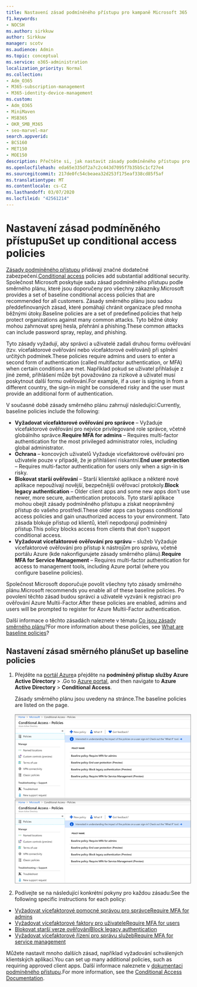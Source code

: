 ```yaml
---
title: Nastavení zásad podmíněného přístupu pro kampaně Microsoft 365
f1.keywords:
- NOCSH
ms.author: sirkkuw
author: Sirkkuw
manager: scotv
ms.audience: Admin
ms.topic: conceptual
ms.service: o365-administration
localization_priority: Normal
ms.collection:
- Adm_O365
- M365-subscription-management
- M365-identity-device-management
ms.custom:
- Adm_O365
- MiniMaven
- MSB365
- OKR_SMB_M365
- seo-marvel-mar
search.appverid:
- BCS160
- MET150
- MOE150
description: Přečtěte si, jak nastavit zásady podmíněného přístupu pro kampaně Microsoft 365, abyste přidali podstatné další zabezpečení.
ms.openlocfilehash: eda65e335df2a7c2c443d7095f7b35b5c1cf27e4
ms.sourcegitcommit: 217de0fc54cbeaea32d253f175eaf338cd85f5af
ms.translationtype: MT
ms.contentlocale: cs-CZ
ms.lasthandoff: 03/07/2020
ms.locfileid: "42561214"
---
```

# <a name="set-up-conditional-access-policies"></a><span data-ttu-id="21417-103">Nastavení zásad podmíněného přístupu</span><span class="sxs-lookup"><span data-stu-id="21417-103">Set up conditional access policies</span></span>

<span data-ttu-id="21417-104">[Zásady podmíněného přístupu](https://docs.microsoft.com/azure/active-directory/conditional-access/overview) přidávají značné dodatečné zabezpečení.</span><span class="sxs-lookup"><span data-stu-id="21417-104">[Conditional access](https://docs.microsoft.com/azure/active-directory/conditional-access/overview) policies add substantial additional security.</span></span> <span data-ttu-id="21417-105">Společnost Microsoft poskytuje sadu zásad podmíněného přístupu podle směrného plánu, které jsou doporučeny pro všechny zákazníky.</span><span class="sxs-lookup"><span data-stu-id="21417-105">Microsoft provides a set of baseline conditional access policies that are recommended for all customers.</span></span> <span data-ttu-id="21417-106">Zásady směrného plánu jsou sadou předdefinovaných zásad, které pomáhají chránit organizace před mnoha běžnými útoky.</span><span class="sxs-lookup"><span data-stu-id="21417-106">Baseline policies are a set of predefined policies that help protect organizations against many common attacks.</span></span> <span data-ttu-id="21417-107">Tyto běžné útoky mohou zahrnovat sprej hesla, přehrání a phishing.</span><span class="sxs-lookup"><span data-stu-id="21417-107">These common attacks can include password spray, replay, and phishing.</span></span>

<span data-ttu-id="21417-108">Tyto zásady vyžadují, aby správci a uživatelé zadali druhou formu ověřování (tzv. vícefaktorové ověřování nebo vícefaktorové ověřování) při splnění určitých podmínek.</span><span class="sxs-lookup"><span data-stu-id="21417-108">These policies require admins and users to enter a second form of authentication (called multifactor authentication, or MFA) when certain conditions are met.</span></span> <span data-ttu-id="21417-109">Například pokud se uživatel přihlašuje z jiné země, přihlášení může být považováno za rizikové a uživatel musí poskytnout další formu ověřování.</span><span class="sxs-lookup"><span data-stu-id="21417-109">For example, if a user is signing in from a different country, the sign-in might be considered risky and the user must provide an additional form of authentication.</span></span> 

<span data-ttu-id="21417-110">V současné době zásady směrného plánu zahrnují následující:</span><span class="sxs-lookup"><span data-stu-id="21417-110">Currently, baseline policies include the following:</span></span>
- <span data-ttu-id="21417-111">**Vyžadovat vícefaktorové ověřování pro správce** &ndash; Vyžaduje vícefaktorové ověřování pro nejvíce privilegované role správce, včetně globálního správce.</span><span class="sxs-lookup"><span data-stu-id="21417-111">**Require MFA for admins** &ndash; Requires multi-factor authentication for the most privileged administrator roles, including global administrator.</span></span>
- <span data-ttu-id="21417-112">**Ochrana** &ndash; koncových uživatelů Vyžaduje vícefaktorové ověřování pro uživatele pouze v případě, že je přihlášení riskantní.</span><span class="sxs-lookup"><span data-stu-id="21417-112">**End user protection** &ndash; Requires multi-factor authentication for users only when a sign-in is risky.</span></span> 
- <span data-ttu-id="21417-113">**Blokovat starší ověřování** &ndash; Starší klientské aplikace a některé nové aplikace nepoužívají novější, bezpečnější ověřovací protokoly.</span><span class="sxs-lookup"><span data-stu-id="21417-113">**Block legacy authentication** &ndash; Older client apps and some new apps don't use newer, more secure, authentication protocols.</span></span> <span data-ttu-id="21417-114">Tyto starší aplikace mohou obejít zásady podmíněného přístupu a získat neoprávněný přístup do vašeho prostředí.</span><span class="sxs-lookup"><span data-stu-id="21417-114">These older apps can bypass conditional access policies and gain unauthorized access to your environment.</span></span> <span data-ttu-id="21417-115">Tato zásada blokuje přístup od klientů, kteří nepodporují podmíněný přístup.</span><span class="sxs-lookup"><span data-stu-id="21417-115">This policy blocks access from clients that don't support conditional access.</span></span> 
- <span data-ttu-id="21417-116">**Vyžadovat vícefaktorové ověřování pro správu** &ndash; služeb Vyžaduje vícefaktorové ověřování pro přístup k nástrojům pro správu, včetně portálu Azure (kde nakonfigurujete zásady směrného plánu).</span><span class="sxs-lookup"><span data-stu-id="21417-116">**Require MFA for Service Management** &ndash; Requires multi-factor authentication for access to management tools, including Azure portal (where you configure baseline policies).</span></span> 

<span data-ttu-id="21417-117">Společnost Microsoft doporučuje povolit všechny tyto zásady směrného plánu.</span><span class="sxs-lookup"><span data-stu-id="21417-117">Microsoft recommends you enable all of these baseline policies.</span></span> <span data-ttu-id="21417-118">Po povolení těchto zásad budou správci a uživatelé vyzváni k registraci pro ověřování Azure Multii-Factor.</span><span class="sxs-lookup"><span data-stu-id="21417-118">After these policies are enabled, admins and users will be prompted to register for Azure Multii-Factor authentication.</span></span>

<span data-ttu-id="21417-119">Další informace o těchto zásadách naleznete v tématu [Co jsou zásady směrného plánu](https://docs.microsoft.com/azure/active-directory/conditional-access/concept-baseline-protection)?</span><span class="sxs-lookup"><span data-stu-id="21417-119">For more information about these policies, see [What are baseline policies](https://docs.microsoft.com/azure/active-directory/conditional-access/concept-baseline-protection)?</span></span>


## <a name="set-up-baseline-policies"></a><span data-ttu-id="21417-120">Nastavení zásad směrného plánu</span><span class="sxs-lookup"><span data-stu-id="21417-120">Set up baseline policies</span></span>

1. <span data-ttu-id="21417-121">Přejděte na [portál Azure](https://portal.azure.com)a přejděte na **podmíněný přístup** **služby Azure Active Directory** \> .</span><span class="sxs-lookup"><span data-stu-id="21417-121">Go to [Azure portal](https://portal.azure.com), and then navigate to **Azure Active Directory** \> **Conditional Access**.</span></span>
    
    <span data-ttu-id="21417-122">Zásady směrného plánu jsou uvedeny na stránce.</span><span class="sxs-lookup"><span data-stu-id="21417-122">The baseline policies are listed on the page.</span></span> <br/> <br/>
    <span data-ttu-id="21417-123">![Stránka se seznamem zásad směrného plánu pro podmíněný přístup.](../media/baslinepolicies.png)</span><span class="sxs-lookup"><span data-stu-id="21417-123">![Page that lists baseline policies for conditional access.](../media/baslinepolicies.png)</span></span>
1. <span data-ttu-id="21417-124">Podívejte se na následující konkrétní pokyny pro každou zásadu:</span><span class="sxs-lookup"><span data-stu-id="21417-124">See the following specific instructions for each policy:</span></span>

  - [<span data-ttu-id="21417-125">Vyžadovat vícefaktorové pomocné správou pro správce</span><span class="sxs-lookup"><span data-stu-id="21417-125">Require MFA for admins</span></span>](https://docs.microsoft.com/azure/active-directory/conditional-access/howto-baseline-protect-administrators)
- [<span data-ttu-id="21417-126">Vyžadovat vícefaktorové faktory pro uživatele</span><span class="sxs-lookup"><span data-stu-id="21417-126">Require MFA for users</span></span>](https://docs.microsoft.com/azure/active-directory/conditional-access/howto-baseline-protect-end-users)  
 - [<span data-ttu-id="21417-127">Blokovat starší verze ověřování</span><span class="sxs-lookup"><span data-stu-id="21417-127">Block legacy authentication</span></span>](https://docs.microsoft.com/azure/active-directory/conditional-access/howto-baseline-protect-legacy-auth)
  - [<span data-ttu-id="21417-128">Vyžadovat vícefaktorové řízení pro správu služeb</span><span class="sxs-lookup"><span data-stu-id="21417-128">Require MFA for service management</span></span>](https://docs.microsoft.com/azure/active-directory/conditional-access/howto-baseline-protect-azure)

<span data-ttu-id="21417-129">Můžete nastavit mnoho dalších zásad, například vyžadování schválených klientských aplikací.</span><span class="sxs-lookup"><span data-stu-id="21417-129">You can set up many additional policies, such as requiring approved client apps.</span></span> <span data-ttu-id="21417-130">Další informace naleznete v [dokumentaci podmíněného přístupu](https://docs.microsoft.com/azure/active-directory/conditional-access/).</span><span class="sxs-lookup"><span data-stu-id="21417-130">For more information, see the [Conditional Access Documentation](https://docs.microsoft.com/azure/active-directory/conditional-access/).</span></span>
